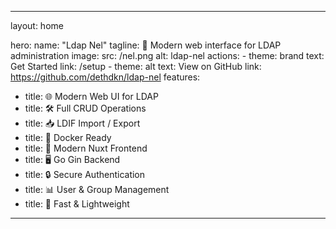 ---
layout: home

hero:
  name: "Ldap Nel"
  tagline: 🔐 Modern web interface for LDAP administration
  image:
    src: /nel.png
    alt: ldap-nel
  actions:
    - theme: brand
      text: Get Started
      link: /setup
    - theme: alt
      text: View on GitHub
      link: https://github.com/dethdkn/ldap-nel
features:
  - title: 🌐 Modern Web UI for LDAP
  - title: 🛠️ Full CRUD Operations
  - title: 📥 LDIF Import / Export
  - title: 🐳 Docker Ready
  - title: 🎨 Modern Nuxt Frontend
  - title: 🖥️ Go Gin Backend
  - title: 🔒 Secure Authentication
  - title: 📊 User & Group Management
  - title: 🚀 Fast & Lightweight
------
